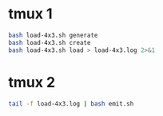# tmux 1

```bash
bash load-4x3.sh generate
bash load-4x3.sh create
bash load-4x3.sh load > load-4x3.log 2>&1
```

# tmux 2

```bash
tail -f load-4x3.log | bash emit.sh
```
